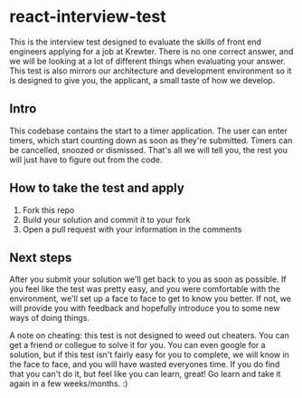 # react-interview-test
This is the interview test designed to evaluate the skills of front end engineers applying for a job at Krewter. There is no one correct answer, and we will be looking at a lot of different things when evaluating your answer. This test is also mirrors our architecture and development environment so it is designed to give you, the applicant, a small taste of how we develop. 

## Intro
This codebase contains the start to a timer application. The user can enter timers, which start counting down as soon as they're submitted. Timers can be cancelled, snoozed or dismissed. That's all we will tell you, the rest you will just have to figure out from the code.

## How to take the test and apply
1. Fork this repo
2. Build your solution and commit it to your fork
3. Open a pull request with your information in the comments

## Next steps
After you submit your solution we'll get back to you as soon as possible. If you feel like the test was pretty easy, and you were comfortable with the environment, we'll set up a face to face to get to know you better. If not, we will provide you with feedback and hopefully introduce you to some new ways of doing things. 

A note on cheating: this test is not designed to weed out cheaters. You can get a friend or collegue to solve it for you. You can even google for a solution, but if this test isn't fairly easy for you to complete, we will know in the face to face, and you will have wasted everyones time. If you do find that you can't do it, but feel like you can learn, great! Go learn and take it again in a few weeks/months. :)
